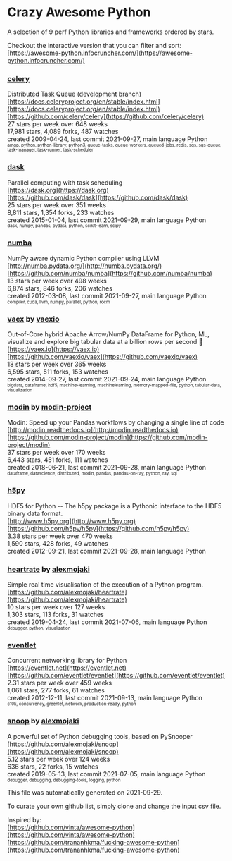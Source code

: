 # Crazy Awesome Python
A selection of 9 perf Python libraries and frameworks ordered by stars.  

Checkout the interactive version that you can filter and sort: 
[https://awesome-python.infocruncher.com/](https://awesome-python.infocruncher.com/)  


### [celery](https://github.com/celery/celery)  
Distributed Task Queue (development branch)  
[https://docs.celeryproject.org/en/stable/index.html](https://docs.celeryproject.org/en/stable/index.html)  
[https://github.com/celery/celery](https://github.com/celery/celery)  
27 stars per week over 648 weeks  
17,981 stars, 4,089 forks, 487 watches  
created 2009-04-24, last commit 2021-09-27, main language Python  
<sub><sup>amqp, python, python-library, python3, queue-tasks, queue-workers, queued-jobs, redis, sqs, sqs-queue, task-manager, task-runner, task-scheduler</sup></sub>


### [dask](https://github.com/dask/dask)  
Parallel computing with task scheduling  
[https://dask.org](https://dask.org)  
[https://github.com/dask/dask](https://github.com/dask/dask)  
25 stars per week over 351 weeks  
8,811 stars, 1,354 forks, 233 watches  
created 2015-01-04, last commit 2021-09-29, main language Python  
<sub><sup>dask, numpy, pandas, pydata, python, scikit-learn, scipy</sup></sub>


### [numba](https://github.com/numba/numba)  
NumPy aware dynamic Python compiler using LLVM  
[http://numba.pydata.org/](http://numba.pydata.org/)  
[https://github.com/numba/numba](https://github.com/numba/numba)  
13 stars per week over 498 weeks  
6,874 stars, 846 forks, 206 watches  
created 2012-03-08, last commit 2021-09-27, main language Python  
<sub><sup>compiler, cuda, llvm, numpy, parallel, python, rocm</sup></sub>


### [vaex](https://github.com/vaexio/vaex) by [vaexio](https://github.com/vaexio)  
Out-of-Core hybrid Apache Arrow/NumPy DataFrame for Python, ML, visualize and explore big tabular data at a billion rows per second 🚀  
[https://vaex.io](https://vaex.io)  
[https://github.com/vaexio/vaex](https://github.com/vaexio/vaex)  
18 stars per week over 365 weeks  
6,595 stars, 511 forks, 153 watches  
created 2014-09-27, last commit 2021-09-24, main language Python  
<sub><sup>bigdata, dataframe, hdf5, machine-learning, machinelearning, memory-mapped-file, python, tabular-data, visualization</sup></sub>


### [modin](https://github.com/modin-project/modin) by [modin-project](https://github.com/modin-project)  
Modin: Speed up your Pandas workflows by changing a single line of code  
[http://modin.readthedocs.io](http://modin.readthedocs.io)  
[https://github.com/modin-project/modin](https://github.com/modin-project/modin)  
37 stars per week over 170 weeks  
6,443 stars, 451 forks, 111 watches  
created 2018-06-21, last commit 2021-09-28, main language Python  
<sub><sup>dataframe, datascience, distributed, modin, pandas, pandas-on-ray, python, ray, sql</sup></sub>


### [h5py](https://github.com/h5py/h5py)  
HDF5 for Python -- The h5py package is a Pythonic interface to the HDF5 binary data format.  
[http://www.h5py.org](http://www.h5py.org)  
[https://github.com/h5py/h5py](https://github.com/h5py/h5py)  
3.38 stars per week over 470 weeks  
1,590 stars, 428 forks, 49 watches  
created 2012-09-21, last commit 2021-09-28, main language Python  


### [heartrate](https://github.com/alexmojaki/heartrate) by [alexmojaki](https://github.com/alexmojaki)  
Simple real time visualisation of the execution of a Python program.  
[https://github.com/alexmojaki/heartrate](https://github.com/alexmojaki/heartrate)  
10 stars per week over 127 weeks  
1,303 stars, 113 forks, 31 watches  
created 2019-04-24, last commit 2021-07-06, main language Python  
<sub><sup>debugger, python, visualization</sup></sub>


### [eventlet](https://github.com/eventlet/eventlet)  
Concurrent networking library for Python  
[https://eventlet.net](https://eventlet.net)  
[https://github.com/eventlet/eventlet](https://github.com/eventlet/eventlet)  
2.31 stars per week over 459 weeks  
1,061 stars, 277 forks, 61 watches  
created 2012-12-11, last commit 2021-09-13, main language Python  
<sub><sup>c10k, concurrency, greenlet, network, production-ready, python</sup></sub>


### [snoop](https://github.com/alexmojaki/snoop) by [alexmojaki](https://github.com/alexmojaki)  
A powerful set of Python debugging tools, based on PySnooper  
[https://github.com/alexmojaki/snoop](https://github.com/alexmojaki/snoop)  
5.12 stars per week over 124 weeks  
636 stars, 22 forks, 15 watches  
created 2019-05-13, last commit 2021-07-05, main language Python  
<sub><sup>debugger, debugging, debugging-tools, logging, python</sup></sub>


This file was automatically generated on 2021-09-29.  

To curate your own github list, simply clone and change the input csv file.  

Inspired by:  
[https://github.com/vinta/awesome-python](https://github.com/vinta/awesome-python)  
[https://github.com/trananhkma/fucking-awesome-python](https://github.com/trananhkma/fucking-awesome-python)  